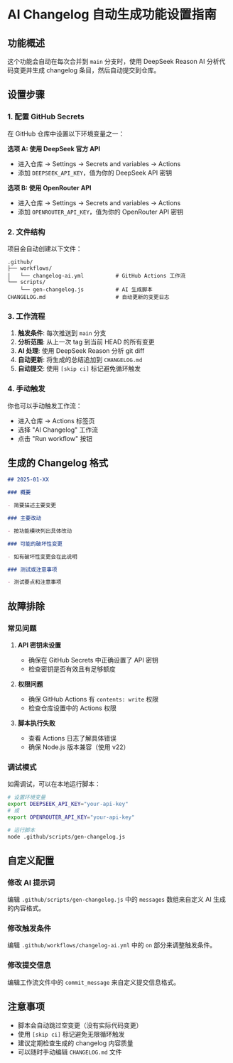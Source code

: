 # AI Changelog 自动生成功能设置指南

## 功能概述

这个功能会自动在每次合并到 `main` 分支时，使用 DeepSeek Reason AI 分析代码变更并生成 changelog 条目，然后自动提交到仓库。

## 设置步骤

### 1. 配置 GitHub Secrets

在 GitHub 仓库中设置以下环境变量之一：

**选项 A: 使用 DeepSeek 官方 API**

- 进入仓库 → Settings → Secrets and variables → Actions
- 添加 `DEEPSEEK_API_KEY`，值为你的 DeepSeek API 密钥

**选项 B: 使用 OpenRouter API**

- 进入仓库 → Settings → Secrets and variables → Actions
- 添加 `OPENROUTER_API_KEY`，值为你的 OpenRouter API 密钥

### 2. 文件结构

项目会自动创建以下文件：

```
.github/
├── workflows/
│   └── changelog-ai.yml          # GitHub Actions 工作流
└── scripts/
    └── gen-changelog.js          # AI 生成脚本
CHANGELOG.md                      # 自动更新的变更日志
```

### 3. 工作流程

1. **触发条件**: 每次推送到 `main` 分支
2. **分析范围**: 从上一次 tag 到当前 HEAD 的所有变更
3. **AI 处理**: 使用 DeepSeek Reason 分析 git diff
4. **自动更新**: 将生成的总结追加到 `CHANGELOG.md`
5. **自动提交**: 使用 `[skip ci]` 标记避免循环触发

### 4. 手动触发

你也可以手动触发工作流：

- 进入仓库 → Actions 标签页
- 选择 "AI Changelog" 工作流
- 点击 "Run workflow" 按钮

## 生成的 Changelog 格式

```markdown
## 2025-01-XX

### 概要

- 简要描述主要变更

### 主要改动

- 按功能模块列出具体改动

### 可能的破坏性变更

- 如有破坏性变更会在此说明

### 测试或注意事项

- 测试要点和注意事项
```

## 故障排除

### 常见问题

1. **API 密钥未设置**
   - 确保在 GitHub Secrets 中正确设置了 API 密钥
   - 检查密钥是否有效且有足够额度

2. **权限问题**
   - 确保 GitHub Actions 有 `contents: write` 权限
   - 检查仓库设置中的 Actions 权限

3. **脚本执行失败**
   - 查看 Actions 日志了解具体错误
   - 确保 Node.js 版本兼容（使用 v22）

### 调试模式

如需调试，可以在本地运行脚本：

```bash
# 设置环境变量
export DEEPSEEK_API_KEY="your-api-key"
# 或
export OPENROUTER_API_KEY="your-api-key"

# 运行脚本
node .github/scripts/gen-changelog.js
```

## 自定义配置

### 修改 AI 提示词

编辑 `.github/scripts/gen-changelog.js` 中的 `messages` 数组来自定义 AI 生成的内容格式。

### 修改触发条件

编辑 `.github/workflows/changelog-ai.yml` 中的 `on` 部分来调整触发条件。

### 修改提交信息

编辑工作流文件中的 `commit_message` 来自定义提交信息格式。

## 注意事项

- 脚本会自动跳过空变更（没有实际代码变更）
- 使用 `[skip ci]` 标记避免无限循环触发
- 建议定期检查生成的 changelog 内容质量
- 可以随时手动编辑 `CHANGELOG.md` 文件
